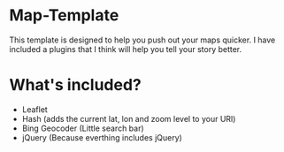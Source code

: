Map-Template
============

This template is designed to help you push out your maps quicker. I have included a plugins that I think will help you tell your story better.

What's included?
================

* Leaflet
* Hash (adds the current lat, lon and zoom level to your URl)
* Bing Geocoder (Little search bar)
* jQuery (Because everthing includes jQuery)